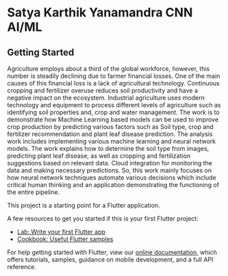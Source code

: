 

# Satya Karthik Yanamandra CNN AI/ML

## Getting Started
Agriculture employs about a third of the global workforce, however, this number is steadily
declining due to farmer financial losses. One of the main causes of this financial loss is a lack
of agricultural technology. Continuous cropping and fertilizer overuse reduces soil productivity
and have a negative impact on the ecosystem. Industrial agriculture uses modern technology
and equipment to process different levels of agriculture such as identifying soil properties and,
crop and water management. The work is to demonstrate how Machine Learning based models
can be used to improve crop production by predicting various factors such as Soil type, crop
and fertilizer recommendation and plant leaf disease prediction. The analysis work includes
implementing various machine learning and neural network models. The work explains how to
determine the soil type from images, predicting plant leaf disease, as well as cropping and
fertilization suggestions based on relevant data. Cloud integration for monitoring the data and
making necessary predictions. So, this work mainly focuses on how neural network techniques
automate various decisions which include critical human thinking and an application
demonstrating the functioning of the entire pipeline.

This project is a starting point for a Flutter application.

A few resources to get you started if this is your first Flutter project:

- [Lab: Write your first Flutter app](https://flutter.dev/docs/get-started/codelab)
- [Cookbook: Useful Flutter samples](https://flutter.dev/docs/cookbook)

For help getting started with Flutter, view our
[online documentation](https://flutter.dev/docs), which offers tutorials,
samples, guidance on mobile development, and a full API reference.
